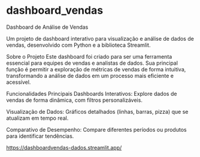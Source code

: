 # dashboard_vendas
Dashboard de Análise de Vendas

Um projeto de dashboard interativo para visualização e análise de dados de vendas, desenvolvido com Python e a biblioteca Streamlit.

Sobre o Projeto
Este dashboard foi criado para ser uma ferramenta essencial para equipes de vendas e analistas de dados. Sua principal função é permitir a exploração de métricas de vendas de forma intuitiva, transformando a análise de dados em um processo mais eficiente e acessível.

Funcionalidades Principais
Dashboards Interativos: Explore dados de vendas de forma dinâmica, com filtros personalizáveis.

Visualização de Dados: Gráficos detalhados (linhas, barras, pizza) que se atualizam em tempo real.

Comparativo de Desempenho: Compare diferentes períodos ou produtos para identificar tendências.

https://dashboardvendas-dados.streamlit.app/
